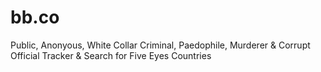 # bb.co
Public, Anonyous, White Collar Criminal, Paedophile, Murderer &amp; Corrupt Official Tracker &amp; Search for Five Eyes Countries
